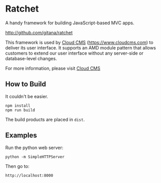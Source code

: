 # Ratchet

A handy framework for building JavaScript-based MVC apps.

http://github.com/gitana/ratchet

This framework is used by [Cloud CMS](https://www.cloudcms.com) (https://www.cloudcms.com) to deliver its user interface.
It supports an AMD module pattern that allows customers to extend our user interface without any server-side or database-level changes.

For more information, please visit [Cloud CMS](https://www.cloudcms.com)


## How to Build

It couldn't be easier.

    npm install
    npm run build

The build products are placed in `dist`.


## Examples

Run the python web server:

    python -m SimpleHTTPServer

Then go to:

    http://localhost:8000